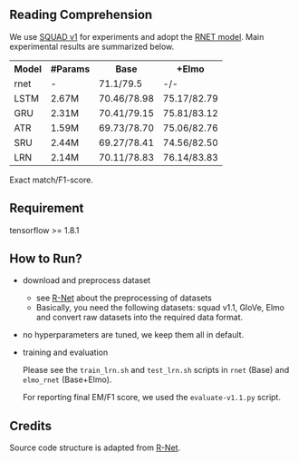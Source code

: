 ## Reading Comprehension


We use [SQUAD v1](https://rajpurkar.github.io/SQuAD-explorer/) for experiments and adopt the 
[RNET model](https://www.aclweb.org/anthology/papers/P/P17/P17-1018/). 
Main experimental results are summarized below.

<table>
  <tr>
    <th>Model</th>
    <th>#Params</th>
    <th>Base</th>
    <th>+Elmo</th>
  </tr>
  <tr>
    <td>rnet</td>
    <td>-</td>
    <td>71.1/79.5</td>
    <td>-/-</td>
  </tr>
  <tr>
    <td>LSTM</td>
    <td>2.67M</td>
    <td>70.46/78.98</td>
    <td>75.17/82.79</td>
  </tr>
  <tr>
    <td>GRU</td>
    <td>2.31M</td>
    <td>70.41/79.15</td>
    <td>75.81/83.12</td>
  </tr>
  <tr>
    <td>ATR</td>
    <td>1.59M</td>
    <td>69.73/78.70</td>
    <td>75.06/82.76</td>
  </tr>
  <tr>
    <td>SRU</td>
    <td>2.44M</td>
    <td>69.27/78.41</td>
    <td>74.56/82.50</td>
  </tr>
  <tr>
    <td>LRN</td>
    <td>2.14M</td>
    <td>70.11/78.83</td>
    <td>76.14/83.83</td>
  </tr>
</table>

Exact match/F1-score.

## Requirement
tensorflow >= 1.8.1

## How to Run?

- download and preprocess dataset

  - see [R-Net](https://github.com/HKUST-KnowComp/R-Net) about the preprocessing of datasets
  - Basically, you need the following datasets: squad v1.1, GloVe, Elmo and convert raw datasets into the required data format.

- no hyperparameters are tuned, we keep them all in default.

- training and evaluation

  Please see the `train_lrn.sh` and `test_lrn.sh` scripts in `rnet` (Base) and `elmo_rnet` (Base+Elmo).
  
  For reporting final EM/F1 score, we used the `evaluate-v1.1.py` script.

## Credits

Source code structure is adapted from [R-Net](https://github.com/HKUST-KnowComp/R-Net).